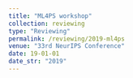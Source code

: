 ```yaml
---
title: "ML4PS workshop"
collection: reviewing
type: "Reviewing"
permalink: /reviewing/2019-ml4ps
venue: "33rd NeurIPS Conference"
date: 19-01-01
date_str: "2019"
---
```

